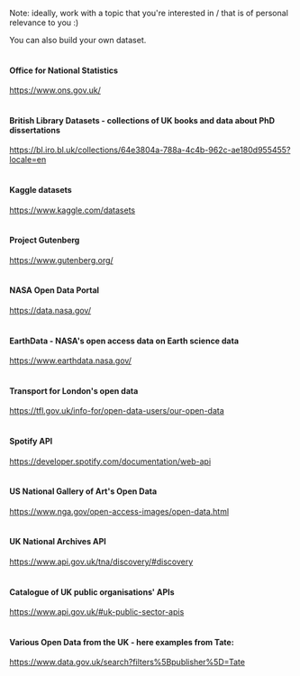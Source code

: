 Note: ideally, work with a topic that you're interested in / that is of personal relevance to you :)

You can also build your own dataset.
<br><br>

#### Office for National Statistics
https://www.ons.gov.uk/
<br><br>
#### British Library Datasets - collections of UK books and data about PhD dissertations

https://bl.iro.bl.uk/collections/64e3804a-788a-4c4b-962c-ae180d955455?locale=en
<br><br>

#### Kaggle datasets

https://www.kaggle.com/datasets
<br><br>

#### Project Gutenberg
https://www.gutenberg.org/
<br><br>

#### NASA Open Data Portal
https://data.nasa.gov/
<br><br>

#### EarthData - NASA's open access data on Earth science data
https://www.earthdata.nasa.gov/
<br><br>

#### Transport for London's open data
https://tfl.gov.uk/info-for/open-data-users/our-open-data
<br><br>

#### Spotify API
https://developer.spotify.com/documentation/web-api
<br><br>

#### US National Gallery of Art's Open Data
https://www.nga.gov/open-access-images/open-data.html
<br><br>

#### UK National Archives API
https://www.api.gov.uk/tna/discovery/#discovery
<br><br>

#### Catalogue of UK public organisations' APIs
https://www.api.gov.uk/#uk-public-sector-apis
<br><br>

#### Various Open Data from the UK - here examples from Tate:
https://www.data.gov.uk/search?filters%5Bpublisher%5D=Tate